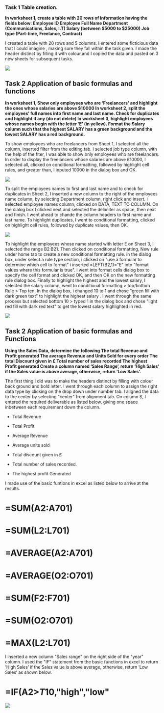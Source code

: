 ### Task 1  Table creation.


**In worksheet 1, create a table with 20 rows of information having the fields below: 
Employee ID
Employee Full Name
Department (Communications, Sales, I.T)
Salary (between $5000 to $25000)
Job type (Part-time, Freelance, Contract)**

I created a table with 20 rows and 5 columns. I entered some ficticious data that I could imagine , making sure they fall within the task given. I made the header distinct by filling it with colour,and I copied the data and pasted on 3 new sheets for subsequent tasks.

![](Sheet_0.PNG)

## Task 2 Application of basic formulas and functions

**In worksheet 1, Show only employees who are ‘Freelancers’ and highlight the ones whose salaries are above $10000
In worksheet 2, split the employees’ full names into first name and last name. Check for duplicates and highlight if any (do not delete)
In worksheet 3, highlight employees whose names begin with the letter ‘E’ (in yellow). Format the Salary column such that the highest SALARY has a green background and the lowest SALARY has a red background.**

To show employees who are freelancers from Sheet 1, I selected all the column, inserted filter from the editing tab.  I selected job type column, with the help of the flter, I was able to show only employees who are freelancers. In order to display the freelancers whose salaries are above £10000, I selected all, clicked on conditional formatting, followed by highlight cell rules, and greater than, I inputed 10000 in the dialog box and OK.

![](Sheet_1.PNG)

To split the employees names to first and last name and to check for duplicates in Sheet 2, I inserted a new column to the right of the employees name column, by selecting Department column, right click and insert. I selected employee names column, clicked on DATA, TEXT TO COLUMN. On the dialog box I clicked next and selected the delimiter as space, then next and finish. I went ahead to chande the column headers to first name and last name. To highlight duplicates, I went to conditional formatting, clicked on highlight cell rules, followed by duplicate values, then OK.

![](Sheet_2.PNG)

To highlight the employees whose name started with letter E on Sheet 3, 
I selected the range B2:B21. Then clicked on conditional formatting, New rule under home tab to create a new conditional formatting rule. in the dialog box, under select a rule type section, i clicked on "use a formular to determine which cell to format" i inserted =LEFT(B2,1)="E" into "format values where  this formular is true". i went into format cells dialog box to specify the cell format and clicked OK, and then OK on the new formatting rule dialog box. Finally to highlight the highest and the lowest salary, I selected the salary column, went to conditional formatting > top/bottom Rule > Top ten. In the dialog box, i changed 10 to 1 and chose "green fill with dark green text" to highlight the highest salary . I went through the same process but selected bottom 10 > typed 1 in the dialog box and chose "light red fill with dark red text" to get the lowest salary highlighted in red.

![](Sheet_3.PNG)





## Task 2 Application of basic formulas and Functions

**Using the Sales Data, determine the following
The total Revenue and Profit generated
The average Revenue and Units Sold for every order
The total Discount given in £
Total number of sales recorded
The highest Profit generated
Create a column named ‘Sales Range’, return ‘High Sales’ if the Sales value is above average, otherwise, return ‘Low Sales’.**


The first thing I did was to make the headers distinct by filling with colour back ground and bold letter.
I went through each column to assign the right data type by clicking on the drop down under number tab.
I aligned the data to the center by selecting "center" from alignment tab.
On column S, I entered the required deliverable as listed below, giving one space inbetween each requirement down the column.

- Total Revenue

- Total Profit

- Average Revenue

- Average units sold

- Total discount given in £

- Total number of sales recorded.

- The highest profit Generated

I made use of the basic funtions in excel as listed below to arrive at the results. 

# =SUM(A2:A701)

# =SUM(L2:L701)

# =AVERAGE(A2:A701)

# =AVERAGE(O2:O701)

# =SUM(F2:F701)

# =SUM(O2:O701)

# =MAX(L2:L701)


I inserted a new column "Sales range" on the right side of the "year" column.
I used the "IF" statement from the basic functions in excel to return ‘High Sales’ if the Sales value is above average, otherwise, return ‘Low Sales’ as shown below.
# =IF(A2>$T$10,"high","low"

![](Sales_data1.PNG)





